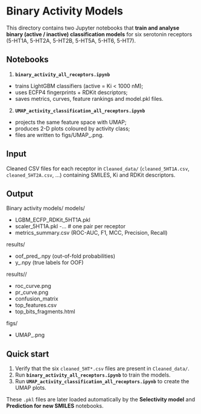 Binary Activity Models 
==========================================

This directory contains two Jupyter notebooks that **train and analyse binary (active / inactive) classification models** for six serotonin receptors (5-HT1A, 5-HT2A, 5-HT2B, 5-HT5A, 5-HT6, 5-HT7).

Notebooks
---------
1. **`binary_activity_all_receptors.ipynb`**
* trains LightGBM classifiers (active = Ki < 1000 nM);
* uses ECFP4 fingerprints + RDKit descriptors;
* saves metrics, curves, feature rankings and model.pkl files.

2. **`UMAP_activity_classification_all_receptors.ipynb`**
* projects the same feature space with UMAP;
* produces 2-D plots coloured by activity class;
* files are written to figs/UMAP_<receptor>.png.



Input
-----

Cleaned CSV files for each receptor in `Cleaned_data/`
(`cleaned_5HT1A.csv`, `cleaned_5HT2A.csv`, …) containing SMILES, Ki and
RDKit descriptors.

Output
------
Binary activity models/ models/
- LGBM_ECFP_RDKit_5HT1A.pkl
- scaler_5HT1A.pkl
-… # one pair per receptor
- metrics_summary.csv (ROC-AUC, F1, MCC, Precision, Recall)
  
results/
- oof_pred_<receptor>.npy (out-of-fold probabilities)
- y_<receptor>.npy (true labels for OOF)

results/<receptor>/
- roc_curve.png
- pr_curve.png
- confusion_matrix
- top_features.csv
- top_bits_fragments.html
  
figs/
- UMAP_<receptor>.png

Quick start
-----------

1. Verify that the six `cleaned_5HT*.csv` files are present in `Cleaned_data/`.   
2. Run **`binary_activity_all_receptors.ipynb`** to train the models.
3. Run **`UMAP_activity_classification_all_receptors.ipynb`** to create the UMAP plots.

   
These `.pkl` files are later loaded automatically by the **Selectivity model**
and **Prediction for new SMILES** notebooks.
